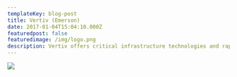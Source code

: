 ```yaml
---
templateKey: blog-post
title: Vertiv (Emerson)
date: 2017-01-04T15:04:10.000Z
featuredpost: false
featuredimage: /img/logo.png
description: Vertiv offers critical infrastructure technologies and rapidly-deployable customized solutions to meet specific business requirements and needs.
---
```

![](/img/logo.png)

<!-- The product and services from vertiv are:

1. Critical Power:
Unplanned downtime affects every aspect of business. That's why Vertiv offers reliable and efficient products that work together to safeguard mission-critical networks.These includes:
UPS, DC power systems, Power distribution, solar power, Power control and monitoring
2. Use a scale, don’t try to eyeball it.
3. Never skip preheating the glass.
4. Timing is key, don’t forget the clock.

The most visually distinctive feature of the Chemex is the heatproof wooden collar around the neck, allowing it to be handled and poured when full of hot water. This is turned, then split in two to allow it to fit around the glass neck. The two pieces are held loosely in place by a tied leather thong. The pieces are not tied tightly and can still move slightly, retained by the shape of the conical glass.

For a design piece that became popular post-war at a time of Modernism and precision manufacture, this juxtaposition of natural wood and the organic nature of a hand-tied knot with the laboratory nature of glassware was a distinctive feature of its appearance. -->

